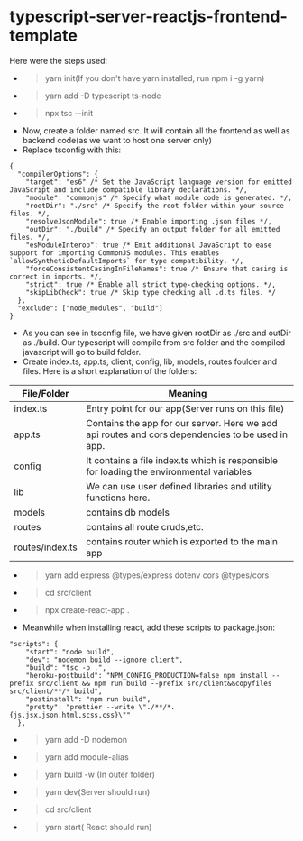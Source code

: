 # typescript-server-reactjs-frontend-template
Here were the steps used:

- > yarn init(If you don't have yarn installed, run npm i -g yarn)
- > yarn add -D typescript ts-node
- > npx tsc --init
- Now, create a folder named src. It will contain all the frontend as well as backend code(as we want to host one server only)
- Replace tsconfig with this:
```
{
  "compilerOptions": {
    "target": "es6" /* Set the JavaScript language version for emitted JavaScript and include compatible library declarations. */,
    "module": "commonjs" /* Specify what module code is generated. */,
    "rootDir": "./src" /* Specify the root folder within your source files. */,
    "resolveJsonModule": true /* Enable importing .json files */,
    "outDir": "./build" /* Specify an output folder for all emitted files. */,
    "esModuleInterop": true /* Emit additional JavaScript to ease support for importing CommonJS modules. This enables `allowSyntheticDefaultImports` for type compatibility. */,
    "forceConsistentCasingInFileNames": true /* Ensure that casing is correct in imports. */,
    "strict": true /* Enable all strict type-checking options. */,
    "skipLibCheck": true /* Skip type checking all .d.ts files. */
  },
  "exclude": ["node_modules", "build"]
}
```
- As you can see in tsconfig file, we have given rootDir as ./src and outDir as ./build. Our typescript will compile from src folder and the compiled javascript will go to build folder. 
- Create index.ts, app.ts, client, config, lib, models, routes foulder and files. Here is a short explanation of the folders:

File/Folder | Meaning
--- | --- 
index.ts | Entry point for our app(Server runs on this file)
app.ts | Contains the app for our server. Here we add api routes and cors dependencies to be used in app.
config | It contains a file index.ts which is responsible for loading the environmental variables
lib | We can use user defined libraries and utility functions here. 
models | contains db models
routes | contains all route cruds,etc.
routes/index.ts | contains router which is exported to the main app

- > yarn add express @types/express dotenv cors @types/cors
- > cd src/client
- > npx create-react-app .
- Meanwhile when installing react, add these scripts to package.json:

```
"scripts": {
    "start": "node build",
    "dev": "nodemon build --ignore client",
    "build": "tsc -p .",
    "heroku-postbuild": "NPM_CONFIG_PRODUCTION=false npm install --prefix src/client && npm run build --prefix src/client&&copyfiles src/client/**/* build",
    "postinstall": "npm run build",
    "pretty": "prettier --write \"./**/*.{js,jsx,json,html,scss,css}\""
  },
```
- > yarn add -D nodemon
- > yarn add module-alias
- > yarn build -w (In outer folder)
- > yarn dev(Server should run)
- > cd src/client
- > yarn start( React should run)

